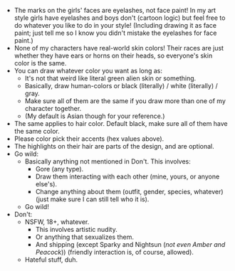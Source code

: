 - The marks on the girls' faces are eyelashes, not face paint! In my art style girls have eyelashes and boys don't (cartoon logic) but feel free to do whatever you like to do in your style! (Including drawing it as face paint; just tell me so I know you didn't mistake the eyelashes for face paint.)
- None of my characters have real-world skin colors! Their races are just whether they have ears or horns on their heads, so everyone's skin color is the same.
- You can draw whatever color you want as long as:
    - It's not that weird like literal green alien skin or something.
    - Basically, draw human-colors or black (literally) / white (literally) / gray.
    - Make sure all of them are the same if you draw more than one of my character together.
    - (My default is Asian though for your reference.)
- The same applies to hair color. Default black, make sure all of them have the same color.
- Please color pick their accents (hex values above).
- The highlights on their hair are parts of the design, and are optional.
- Go wild:
    - Basically anything not mentioned in Don't. This involves:
        - Gore (any type).
        - Draw them interacting with each other (mine, yours, or anyone else's).
        - Change anything about them (outfit, gender, species, whatever) (just make sure I can still tell who it is).
    - Go wild!
- Don't:
    - NSFW, 18+, whatever.
        - This involves artistic nudity.
        - Or anything that sexualizes them.
        - And shipping (except Sparky and Nightsun (*not even Amber and Peacock*)) (friendly interaction is, of course, allowed).
    - Hateful stuff, duh.
